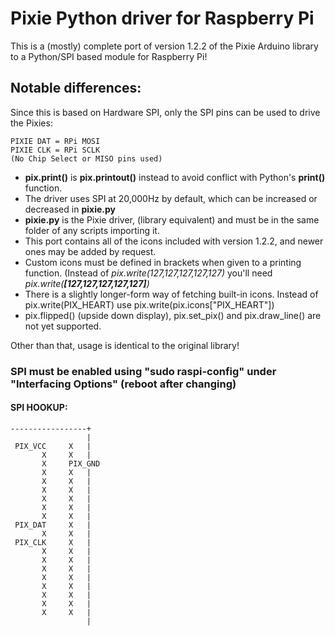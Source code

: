 # Pixie Python driver for Raspberry Pi

This is a (mostly) complete port of version 1.2.2 of the Pixie Arduino library to a Python/SPI based module for Raspberry Pi!

## Notable differences:

Since this is based on Hardware SPI, only the SPI pins can be used to drive the Pixies:

    PIXIE DAT = RPi MOSI
    PIXIE CLK = RPi SCLK
    (No Chip Select or MISO pins used)
    
- **pix.print()** is **pix.printout()** instead to avoid conflict with Python's **print()** function.
- The driver uses SPI at 20,000Hz by default, which can be increased or decreased in **pixie.py**
- **pixie.py** is the Pixie driver, (library equivalent) and must be in the same folder of any scripts importing it.
- This port contains all of the icons included with version 1.2.2, and newer ones may be added by request.
- Custom icons must be defined in brackets when given to a printing function. (Instead of *pix.write(127,127,127,127,127)* you'll need *pix.write(**[**127,127,127,127,127**]**)*
- There is a slightly longer-form way of fetching built-in icons. Instead of pix.write(PIX_HEART) use pix.write(pix.icons["PIX_HEART"])
- pix.flipped() (upside down display), pix.set_pix() and pix.draw_line() are not yet supported.

Other than that, usage is identical to the original library!

### SPI must be enabled using "sudo raspi-config" under "Interfacing Options" (reboot after changing)

#### SPI HOOKUP:
    -----------------+
                     |
     PIX_VCC     X   |
           X     X   |
           X     PIX_GND
           X     X   |
           X     X   |
           X     X   |
           X     X   |
           X     X   |
           X     X   |
     PIX_DAT     X   |
           X     X   |
     PIX_CLK     X   |
           X     X   |
           X     X   |
           X     X   |
           X     X   |
           X     X   |
           X     X   |
           X     X   |
           X     X   |
                     |

